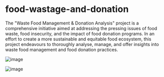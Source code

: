 # food-wastage-and-donation

The "Waste Food Management & Donation Analysis" project is a comprehensive initiative aimed at addressing the pressing issues of food waste, food insecurity, and the impact of food donation programs. In an effort to create a more sustainable and equitable food ecosystem, this project endeavours to thoroughly analyse, manage, and offer insights into waste food management and food donation practices.

![image](https://github.com/rahulrajput-rr/food-wastage-and-donation/assets/104721504/238a870a-60f9-447c-beaf-63049e9ce19e)


![image](https://github.com/rahulrajput-rr/food-wastage-and-donation/assets/104721504/944493fa-6735-4fe7-b144-aabb3e9d3996)

